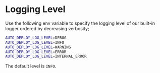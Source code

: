 # Logging Level

Use the following env variable to specify the logging level of our built-in logger ordered by
decreasing verbosity;

```bash
AUTO_DEPLOY_LOG_LEVEL=DEBUG
AUTO_DEPLOY_LOG_LEVEL=INFO
AUTO_DEPLOY_LOG_LEVEL=WARNING
AUTO_DEPLOY_LOG_LEVEL=ERROR
AUTO_DEPLOY_LOG_LEVEL=INTERNAL_ERROR
```

The default level is `INFO`.
